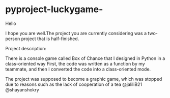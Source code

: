 # pyproject-luckygame-
Hello

I hope you are well.The project you are currently considering was a two-person project that is half-finished.

Project description:

There is a console game called Box of Chance that I designed in Python in a class-oriented way
First, the code was written as a function by my teammate, and then I converted the code into a class-oriented mode.

The project was supposed to become a graphic game, which was stopped due to reasons such as the lack of cooperation of a tea
@jaliliB21
@shayanshokry
